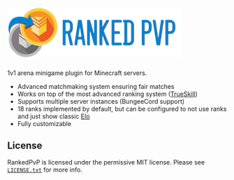 <h1>
    <img src="rankedpvplogotext.png" alt="Ranked PvP" width="400" /> 
</h1>

1v1 arena minigame plugin for Minecraft servers.

* Advanced matchmaking system ensuring fair matches
* Works on top of the most advanced ranking system ([TrueSkill](https://trueskill.org/))
* Supports multiple server instances (BungeeCord support)
* 18 ranks implemented by default, but can be configured to not use ranks and just show classic [Elo](https://en.wikipedia.org/wiki/Elo_rating_system)
* Fully customizable

## License
RankedPvP is licensed under the permissive MIT license. Please see [`LICENSE.txt`](https://github.com/Tonysp/RankedPvP/blob/master/LICENSE.txt) for more info.
